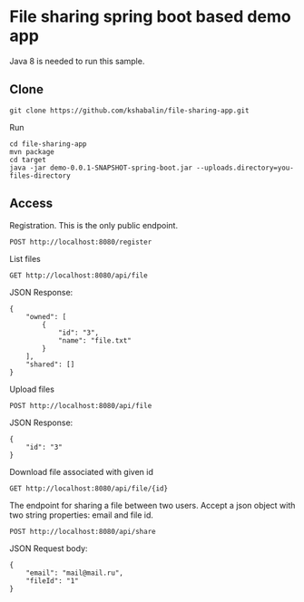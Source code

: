 # File sharing spring boot based demo app

Java 8 is needed to run this sample.

## Clone
```
git clone https://github.com/kshabalin/file-sharing-app.git
```
Run
```
cd file-sharing-app
mvn package
cd target
java -jar demo-0.0.1-SNAPSHOT-spring-boot.jar --uploads.directory=you-files-directory
```

## Access
Registration. This is the only public endpoint.
```
POST http://localhost:8080/register
```

List files
```
GET http://localhost:8080/api/file
```
JSON Response:
```
{
    "owned": [
        {
            "id": "3",
            "name": "file.txt"
        }
    ],
    "shared": []
}
```

Upload files
```
POST http://localhost:8080/api/file
```
JSON Response:
```
{
    "id": "3"
}
```

Download file associated with given id
```
GET http://localhost:8080/api/file/{id}
```

The endpoint for sharing a file between two users.
Accept a json object with two string properties: email and file id.
```
POST http://localhost:8080/api/share
```
JSON Request body:
```
{
    "email": "mail@mail.ru",
    "fileId": "1"
}
